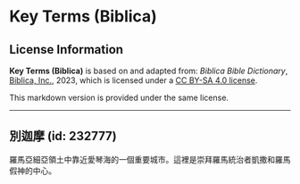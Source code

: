 # Key Terms (Biblica)

## License Information

**Key Terms (Biblica)** is based on and adapted from: _Biblica Bible Dictionary_, [Biblica, Inc.](https://www.biblica.com/), 2023, which is licensed under a [CC BY-SA 4.0 license](https://creativecommons.org/licenses/by-sa/4.0/legalcode.en).

This markdown version is provided under the same license.



--------------------------------

## 別迦摩 (id: 232777)

羅馬亞細亞領土中靠近愛琴海的一個重要城市。這裡是崇拜羅馬統治者凱撒和羅馬假神的中心。


